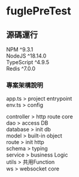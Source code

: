 # fuglePreTest

## 源碼運行
NPM ^9.3.1<br>
NodeJS ^18.14.0<br>
TypeScript ^4.9.5<br>
Redis ^7.0.0<br>

### 專案架構說明
app.ts > project entrypoint<br>
env.ts > config<br>

controller > http route core<br>
dao > access DB<br>
database > init db<br>
model > built-in object<br>
route > init http<br>
schema > typing<br>
service > business Logic<br>
utils > 共用Function<br>
ws > websocket core<br>
